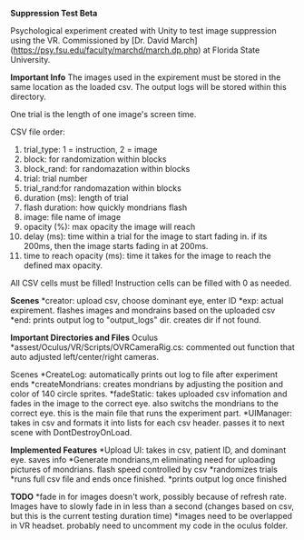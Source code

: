 **Suppression Test Beta**

Psychological experiment created with Unity to test image suppression using the VR.
Commissioned by [Dr. David March] (https://psy.fsu.edu/faculty/marchd/march.dp.php) at Florida State University.

**Important Info**
The images used in the expirement must be stored in the same location as the loaded csv. The output logs will be stored within this directory.

One trial is the length of one image's screen time.

CSV file order:
1. trial_type: 1 = instruction, 2 = image
2. block: for randomization within blocks
3. block_rand: for randomazation within blocks
4. trial: trial number
5. trial_rand:for randomazation within blocks
6. duration (ms): length of trial
7. flash duration: how quickly mondrians flash
8. image: file name of image
9. opacity (%): max opacity the image will reach
10. delay (ms): time within a trial for the image to start fading in. if its 200ms, then the image starts fading in at 200ms.
11. time to reach opacity (ms): time it takes for the image to reach the defined max opacity.

All CSV cells must be filled! Instruction cells can be filled with 0 as needed.

**Scenes**
*creator: upload csv, choose dominant eye, enter ID
*exp: actual expirement. flashes images and mondrains based on the uploaded csv
*end: prints output log to "output_logs" dir. creates dir if not found.

**Important Directories and Files**
Oculus
*assest/Oculus/VR/Scripts/OVRCameraRig.cs: commented out function that auto adjusted left/center/right cameras.

Scenes
*CreateLog: automatically prints out log to file after experiment ends
*createMondrians: creates mondrians by adjusting the position and color of 140 circle sprites. 
*fadeStatic: takes uploaded csv infomation and fades in the image to the correct eye. also switchs the mondrians to the correct eye. this is the main file that runs the experiment part.
*UIManager: takes in csv and formats it into lists for each csv header. passes it to next scene with DontDestroyOnLoad.

**Implemented Features**
*Upload UI: takes in csv, patient ID, and dominant eye. saves info
*Generate mondrians,m eliminating need for uploading pictures of mondrians. flash speed controlled by csv
*randomizes trials
*runs full csv file and ends once finished.
*prints output log once finished

**TODO**
*fade in for images doesn't work, possibly because of refresh rate. Images have to slowly fade in in less than a second (changes based on csv, but this is the current testing duration time)
*images need to be overlapped in VR headset. probably need to uncomment my code in the oculus folder.

